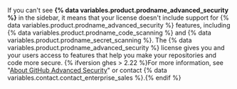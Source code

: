If you can't see **{% data variables.product.prodname_advanced_security %}** in the sidebar, it means that your license doesn't include support for {% data variables.product.prodname_advanced_security %} features, including {% data variables.product.prodname_code_scanning %} and {% data variables.product.prodname_secret_scanning %}. The {% data variables.product.prodname_advanced_security %} license gives you and your users access to features that help you make your repositories and code more secure. {% ifversion ghes > 2.22 %}For more information, see "[About GitHub Advanced Security](/github/getting-started-with-github/about-github-advanced-security)" or contact {% data variables.contact.contact_enterprise_sales %}.{% endif %}
